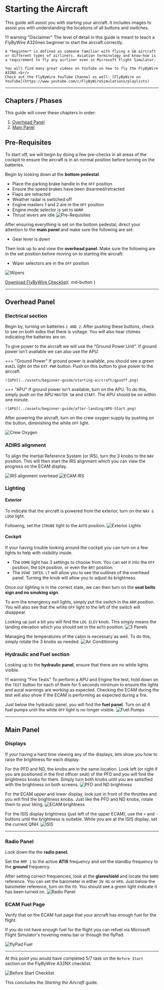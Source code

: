 # Starting the Aircraft

This guide will assist you with starting your aircraft. It includes images to assist you with understanding the locations of all buttons and switches.

!!! warning "Disclaimer"
    The level of detail in this guide is meant to teach a FlyByWire A320neo beginner to start the aircraft correctly.

    A *beginner* is defined as someone familiar with flying a GA aircraft
    or different types of airliners. Aviation terminology and know-how is
    a requirement to fly any airliner even in Microsoft Flight Simulator.

    You will find many great videos on YouTube on how to fly the FlyByWire A32NX.<br/>
    Check out the FlyByWire YouTube Channel as well: [FlyByWire on YouTube](https://www.youtube.com/c/FlyByWireSimulations/playlists)

---

## Chapters / Phases

This guide will cover these chapters in order:

1. [Overhead Panel](#overhead-panel)
2. [Main Panel](#main-panel)


## Pre-Requisites
To start off, we will begin by doing a few pre-checks in all areas of the cockpit to ensure the aircraft is in an normal position before turning on the batteries.

Begin by looking down at the **bottom pedestal**.

- Place the parking brake handle in the `OFF` position
- Ensure the speed brakes have been disarmed/retracted
- Flaps are retracted
- Weather radar is switched off
- Engine masters 1 and 2 are in the `OFF` position
- Engine mode selector is set to `NORM`
- Thrust levers are idle
![Pre-Requisites](../assets/beginner-guide/starting-aircraft/bottom-pedestal.png)

After ensuring everything is set on the bottom pedestal, direct your attention to the **main panel** and make sure the following are set:

- Gear lever is down

Then look up to and view the **overhead panel**. Make sure the following are in the set position before moving on to starting the aircraft:

- Wiper selectors are in the `OFF` position

![Wipers](../assets/beginner-guide/starting-aircraft/crewoxy.png)

[Download FlyByWire Checklist](../assets/FBW_A32NX_CHECKLIST.pdf){ .md-button }

---

## Overhead Panel

### Electrical section

Begin by, turning on batteries `1 AND 2`. After pushing these buttons, check to see on both sides that there is voltage. You will also hear chimes indicating the batteries are on.

To give power to the aircraft we will use the "Ground Power Unit". If ground power isn't available we can also use the APU.

=== "Ground Power"
    If ground power is available, you should see a green `AVAIL` light on the `EXT PWR` button. Push on this button to give power to the aircraft.

    ![GPU](../assets/beginner-guide/starting-aircraft/gpuoff.png)


=== "APU"
    If ground power isn't available, turn on the APU. To do this, simply push on the APU `MASTER SW` and `START`. The APU should be on within one minute.

    ![APU](../assets/beginner-guide/after-landing/APU-Start.png)

After powering the aircraft, turn on the crew oxygen supply by pushing on the button, diminishing the white `OFF` light.

![Crew Oxygen](../assets/beginner-guide/starting-aircraft/crewoxyhighlight.png)

### ADIRS alignment

To align the Inertial Reference System (or IRS), turn the 3 knobs to the `NAV` position. This will then start the IRS alignment which you can view the progress on the ECAM display.

![IRS alignment overhead](../assets/beginner-guide/starting-aircraft/adirsaligned.png)
![ECAM IRS](../assets/beginner-guide/starting-aircraft/ecamirs.png)


### Lighting

#### Exterior

To indicate that the aircraft is powered from the exterior, turn on the `NAV & LOGO` light. 

Following, set the `STROBE` light to the `AUTO` position. 
![Exterior Lights](../assets/beginner-guide/starting-aircraft/exterior-lighting.png)

#### Cockpit

If your having trouble looking around the cockpit you can turn on a few lights to help with visibility inside.

- The `DOME` light has 3 settings to choose from. You can set it into the `OFF` position, the `DIM` position, or even the `BRT` position.
- The `OVHD INTEG LT` will allow you to see the outlines of the overhead panel. Turning the knob will allow you to adjust its brightness.


Once our lighting is in the correct state, we can then turn on the **seat belts sign and no smoking sign**.

To arm the emergency exit lights, simply put the switch in the `ARM` position. You will also see that the white `OFF` light to the left of the switch will disappear.

Looking up just a bit you will find the `LDG ELEV` knob. This simply means the landing elevation which you should set in the `AUTO` position.
![3 Panels](../assets/beginner-guide/starting-aircraft/signslights.png)

Managing the temperatures of the cabin is necessary as well. To do this, simply rotate the 3 knobs as needed. 
![Air Conditioning](../assets/beginner-guide/starting-aircraft/aircond.png)

### Hydraulic and Fuel section

Looking up to the **hydraulic panel**, ensure that there are no white lights visible.

!!! warning "Fire Tests"
    To perform a APU and Engine fire test, hold down on the `TEST` button for each of them for 5 seconds minimum to ensure the lights and aural warnings are working as expected. Checking the ECAM during the test will also show if the ECAM is performing as expected during a fire.

Just below the hydraulic panel, you will find the **fuel panel**. Turn on all 6 fuel pumps until the white `OFF` light is no longer visible.
![Fuel Pumps](../assets/beginner-guide/starting-aircraft/fuelpumps.png)

---

## Main Panel

### Displays

If your having a hard time viewing any of the displays, lets show you how to raise the brightness for each display.

For the PFD and ND, the knobs are in the same location. Look left (or right if you are positioned in the first officer seat) of the PFD and you will find the brightness knobs for them. Simply turn both knobs until you are satisified with the brightness on both screens.
![PFD and ND brightness](../assets/beginner-guide/starting-aircraft/pfdndbright.png)

For the ECAM upper and lower display, look just in front of the throttles and you will find the brightness knobs. Just like the PFD and ND knobs, rotate them to your liking.
![ECAM brightness](../assets/beginner-guide/starting-aircraft/exterior-lighting.png)

For the ISIS display brightness (just left of the upper ECAM), use the `+` and `-` buttons until the brightness is suitable. While you are at the ISIS display, set the current QNH.
![ISIS](../assets/beginner-guide/starting-aircraft/isis.png)

---

### Radio Panel
Look down the the **radio panel.**

Set the `RMP 1` to the active **ATIS** frequency and set the standby frequency to the **ground** frequency. 

After setting correct frequencies, look at the **glareshield** and locate the `BARO` reference. You can set the barometer in either `IN HG` or `HPA`. Just below the barometer reference, turn on the `FD`. You should see a green light indicate it has been turned on.
![Radio Panel](../assets/beginner-guide/starting-aircraft/radiopanel.png)

### ECAM Fuel Page

Verify that on the ECAM fuel page that your aircraft has enough fuel for the flight.

If you do not have enough fuel for the flight you can refuel via Microsoft Flight Simulator's hovering menu bar or through the flyPad.

![flyPad Fuel](../assets/beginner-guide/starting-aircraft/flypadfuel.png)

---

At this point you would have completed 5/7 task on the `Before Start` section on the FlyByWire A32NX checklist.

![Before Start Checklist](../assets/beginner-guide/starting-aircraft/beforestart.png)


This concludes the *Starting the Aircraft* guide.













